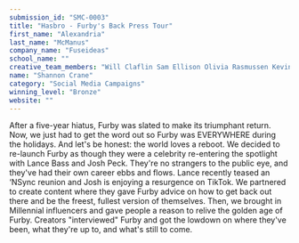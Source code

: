 ```yaml
---
submission_id: "SMC-0003"
title: "Hasbro - Furby's Back Press Tour"
first_name: "Alexandria"
last_name: "McManus"
company_name: "Fuseideas"
school_name: ""
creative_team_members: "Will Claflin Sam Ellison Olivia Rasmussen Kevin Redmond Samantha Vogl Justin Vogt"
name: "Shannon Crane"
category: "Social Media Campaigns"
winning_level: "Bronze"
website: ""
---
```


After a five-year hiatus, Furby was slated to make its triumphant return. Now, we just had to get the word out so Furby was EVERYWHERE during the holidays. And let's be honest: the world loves a reboot. We decided to re-launch Furby as though they were a celebrity re-entering the spotlight with Lance Bass and Josh Peck. They're no strangers to the public eye, and they've had their own career ebbs and flows. Lance recently teased an ‘NSync reunion and Josh is enjoying a resurgence on TikTok. We partnered to create content where they gave Furby advice on how to get back out there and be the freest, fullest version of themselves. Then, we brought in Millennial influencers and gave people a reason to relive the golden age of Furby. Creators "interviewed" Furby and got the lowdown on where they've been, what they're up to, and what's still to come.
